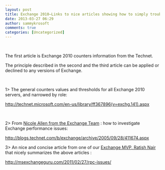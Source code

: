 ```yaml
---
layout: post
title: Exchange 2010–Links to nice articles showing how to simply troubleshoot Exchange 2010 performance issues
date: 2013-03-27 06:29
author: sammykrosoft
comments: true
categories: [Uncategorized]
---
```

<p>&nbsp;<p>The first article is Exchange 2010 counters information from the Technet.</p><p>The principle described in the second and the third article can be applied or declined to any versions of Exchange. </p><p>&nbsp;</p><p>1&gt; The general counters values and thresholds for all Exchange 2010 servers, and narrowed by role:</p><p><a title="http://technet.microsoft.com/en-us/library/ff367896(v=exchg.141).aspx" href="http://technet.microsoft.com/en-us/library/ff367896(v=exchg.141).aspx">http://technet.microsoft.com/en-us/library/ff367896(v=exchg.141).aspx</a></p><p>&nbsp;</p><p>2&gt; From <u>Nicole Allen from the Exchange Team</u> : how to investigate Exchange performance issues:</p><p><a href="http://blogs.technet.com/b/exchange/archive/2005/09/28/411674.aspx">http://blogs.technet.com/b/exchange/archive/2005/09/28/411674.aspx</a>    <br></p><p>3&gt; An nice and concise article from one of our <u>Exchange MVP, Ratish Nair</u> that nicely summarizes the above articles :</p><p><a href="http://msexchangeguru.com/2011/02/27/rpc-issues/">http://msexchangeguru.com/2011/02/27/rpc-issues/</a></p></p>

